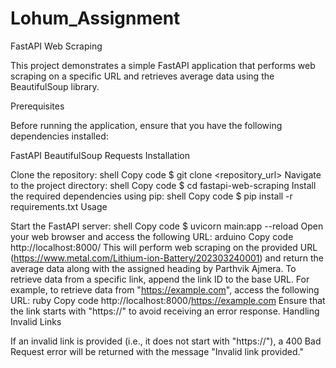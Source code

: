 # Lohum_Assignment

FastAPI Web Scraping

This project demonstrates a simple FastAPI application that performs web scraping on a specific URL and retrieves average data using the BeautifulSoup library.

Prerequisites

Before running the application, ensure that you have the following dependencies installed:

FastAPI
BeautifulSoup
Requests
Installation

Clone the repository:
shell
Copy code
$ git clone <repository_url>
Navigate to the project directory:
shell
Copy code
$ cd fastapi-web-scraping
Install the required dependencies using pip:
shell
Copy code
$ pip install -r requirements.txt
Usage

Start the FastAPI server:
shell
Copy code
$ uvicorn main:app --reload
Open your web browser and access the following URL:
arduino
Copy code
http://localhost:8000/
This will perform web scraping on the provided URL (https://www.metal.com/Lithium-ion-Battery/202303240001) and return the average data along with the assigned heading by Parthvik Ajmera.
To retrieve data from a specific link, append the link ID to the base URL. For example, to retrieve data from "https://example.com", access the following URL:
ruby
Copy code
http://localhost:8000/https://example.com
Ensure that the link starts with "https://" to avoid receiving an error response.
Handling Invalid Links

If an invalid link is provided (i.e., it does not start with "https://"), a 400 Bad Request error will be returned with the message "Invalid link provided."
